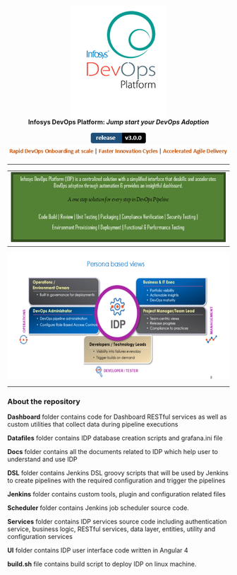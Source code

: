 <div align="center"><img src="/Images Folder/idplogo.png" align="top" /></div>
<div align="center"
<p><strong>Infosys DevOps Platform: <em>Jump start your DevOps Adoption </em></span></strong></p>
</div>
<div align="center"><!--IDP Release --> <img src="/Images Folder/release.PNG" alt="Release" /></div>
<div align="center">
<img src="/Images Folder/captcha.PNG" />
<hr/>
</div>
<div align="center">
<table align="center">
<colgroup>
<col width="100%" />
</colgroup>
<tbody>
<tr>
<td><img src="/Images Folder/paas1.PNG" alt="IDP"/></a></td>
</tr> 
</tbody> 
</table>
<img src="/Images Folder/idp2.gif" alt="IDP" width="540" height="285" /></td>
</div>
<hr/>
<h3><b>About the repository</b></h3>

**Dashboard** folder contains code for Dashboard RESTful services as well as custom utilities that collect data during pipeline executions

**Datafiles** folder contains IDP database creation scripts and grafana.ini file

**Docs** folder contains all the documents related to IDP which help user to understand and use IDP

**DSL** folder contains Jenkins DSL groovy scripts that will be used by Jenkins to create pipelines with the required configuration and trigger the pipelines

**Jenkins** folder contains custom tools, plugin and configuration related files

**Scheduler** folder contains Jenkins job scheduler source code.

**Services** folder contains IDP services source code including authentication service, business logic, RESTful services, data layer, entities, utility and configuration services

**UI** folder contains IDP user interface code written in Angular 4 

**build.sh** file contains build script to deploy IDP on linux machine.



